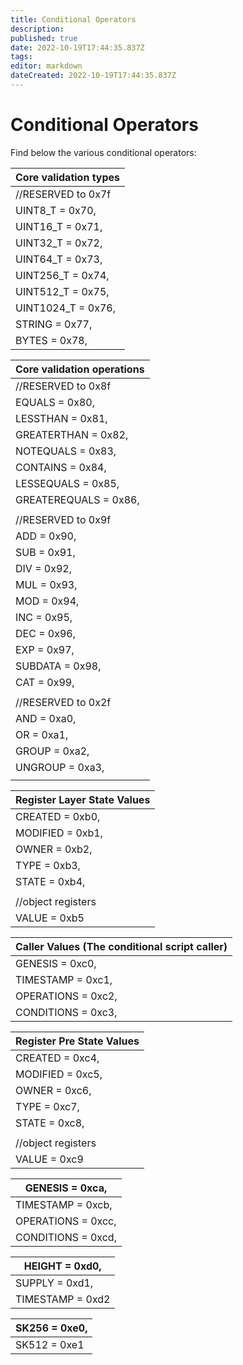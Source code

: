 ```yaml
---
title: Conditional Operators
description: 
published: true
date: 2022-10-19T17:44:35.837Z
tags: 
editor: markdown
dateCreated: 2022-10-19T17:44:35.837Z
---
```


# Conditional Operators

Find below the various conditional operators:

| Core validation types |
| --------------------- |
| //RESERVED to 0x7f    |
| UINT8\_T = 0x70,      |
| UINT16\_T = 0x71,     |
| UINT32\_T = 0x72,     |
| UINT64\_T = 0x73,     |
| UINT256\_T = 0x74,    |
| UINT512\_T = 0x75,    |
| UINT1024\_T = 0x76,   |
| STRING = 0x77,        |
| BYTES = 0x78,         |

| Core validation operations |
| -------------------------- |
| //RESERVED to 0x8f         |
| EQUALS = 0x80,             |
| LESSTHAN = 0x81,           |
| GREATERTHAN = 0x82,        |
| NOTEQUALS = 0x83,          |
| CONTAINS = 0x84,           |
| LESSEQUALS = 0x85,         |
| GREATEREQUALS = 0x86,      |
|                            |
| //RESERVED to 0x9f         |
| ADD = 0x90,                |
| SUB = 0x91,                |
| DIV = 0x92,                |
| MUL = 0x93,                |
| MOD = 0x94,                |
| INC = 0x95,                |
| DEC = 0x96,                |
| EXP = 0x97,                |
| SUBDATA = 0x98,            |
| CAT = 0x99,                |
|                            |
| //RESERVED to 0x2f         |
| AND = 0xa0,                |
| OR = 0xa1,                 |
| GROUP = 0xa2,              |
| UNGROUP = 0xa3,            |
|                            |



| Register Layer State Values |
| --------------------------- |
| CREATED = 0xb0,             |
| MODIFIED = 0xb1,            |
| OWNER = 0xb2,               |
| TYPE = 0xb3,                |
| STATE = 0xb4,               |
|                             |
| //object registers          |
| VALUE = 0xb5                |



| Caller Values (The conditional script caller) |
| --------------------------------------------- |
| GENESIS = 0xc0,                               |
| TIMESTAMP = 0xc1,                             |
| OPERATIONS = 0xc2,                            |
| CONDITIONS = 0xc3,                            |



| Register Pre State Values |
| ------------------------- |
| CREATED = 0xc4,           |
| MODIFIED = 0xc5,          |
| OWNER = 0xc6,             |
| TYPE = 0xc7,              |
| STATE = 0xc8,             |
|                           |
| //object registers        |
| VALUE = 0xc9              |



| GENESIS = 0xca,    |
| ------------------ |
| TIMESTAMP = 0xcb,  |
| OPERATIONS = 0xcc, |
| CONDITIONS = 0xcd, |



| HEIGHT = 0xd0,   |
| ---------------- |
| SUPPLY = 0xd1,   |
| TIMESTAMP = 0xd2 |



| SK256 = 0xe0, |
| ------------- |
| SK512 = 0xe1  |
